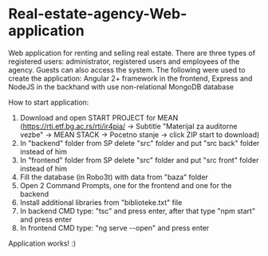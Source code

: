 # Real-estate-agency-Web-application
Web application for renting and selling real estate. There are three types of registered users: administrator, registered users and employees of the agency. Guests can also access the system. The following were used to create the application: Angular 2+ framework in the frontend, Express and NodeJS in the backhand with use non-relational MongoDB database

How to start application:
1. Download and open START PROJECT for MEAN
    (https://rti.etf.bg.ac.rs/rti/ir4pia/ -> Subtitle "Materijal za auditorne vezbe" -> MEAN STACK -> Pocetno stanje -> click ZIP start to download)
3. In "backend" folder from SP delete "src" folder and put "src back" folder instead of him
4. In "frontend" folder from SP delete "src" folder and put "src front" folder instead of him
5. Fill the database (in Robo3t) with data from "baza" folder
6. Open 2 Command Prompts, one for the frontend and one for the backend
7. Install additional libraries from "biblioteke.txt" file
8. In backend CMD type: "tsc" and press enter, after that type "npm start" and press enter
9. In frontend CMD type: "ng serve --open" and press enter

Application works! :)
